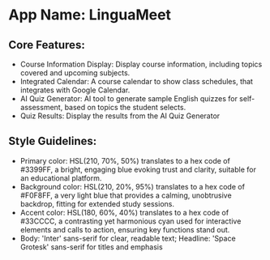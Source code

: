# **App Name**: LinguaMeet

## Core Features:

- Course Information Display: Display course information, including topics covered and upcoming subjects.
- Integrated Calendar: A course calendar to show class schedules, that integrates with Google Calendar.
- AI Quiz Generator: AI tool to generate sample English quizzes for self-assessment, based on topics the student selects.
- Quiz Results: Display the results from the AI Quiz Generator

## Style Guidelines:

- Primary color: HSL(210, 70%, 50%) translates to a hex code of #3399FF, a bright, engaging blue evoking trust and clarity, suitable for an educational platform.
- Background color: HSL(210, 20%, 95%) translates to a hex code of #F0F8FF, a very light blue that provides a calming, unobtrusive backdrop, fitting for extended study sessions.
- Accent color: HSL(180, 60%, 40%) translates to a hex code of #33CCCC, a contrasting yet harmonious cyan used for interactive elements and calls to action, ensuring key functions stand out.
- Body: 'Inter' sans-serif for clear, readable text; Headline: 'Space Grotesk' sans-serif for titles and emphasis